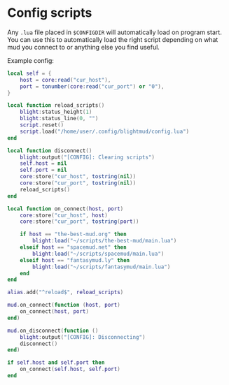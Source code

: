 # Config scripts

Any `.lua` file placed in `$CONFIGDIR` will automatically load on program start. You can use this to automatically load the
right script depending on what mud you connect to or anything else you find useful.

Example config:
```lua
local self = {
	host = core:read("cur_host"),
	port = tonumber(core:read("cur_port") or "0"),
}

local function reload_scripts()
	blight:status_height(1)
	blight:status_line(0, "")
	script.reset()
	script.load("/home/user/.config/blightmud/config.lua")
end

local function disconnect()
	blight:output("[CONFIG]: Clearing scripts")
	self.host = nil
	self.port = nil
	core:store("cur_host", tostring(nil))
	core:store("cur_port", tostring(nil))
	reload_scripts()
end

local function on_connect(host, port)
	core:store("cur_host", host)
	core:store("cur_port", tostring(port))

	if host == "the-best-mud.org" then
		blight:load("~/scripts/the-best-mud/main.lua")
	elseif host == "spacemud.net" then
		blight:load("~/scripts/spacemud/main.lua")
	elseif host == "fantasymud.ly" then
		blight:load("~/scripts/fantasymud/main.lua")
	end 
end

alias.add("^reload$", reload_scripts)

mud.on_connect(function (host, port)
	on_connect(host, port)
end)

mud.on_disconnect(function ()
	blight:output("[CONFIG]: Disconnecting")
	disconnect()
end)

if self.host and self.port then
	on_connect(self.host, self.port)
end
```
